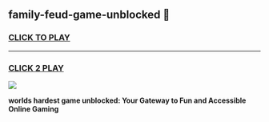 
## family-feud-game-unblocked 👋
<h3>
<a href="https://premium.freeplayer.one?title=family-feud-game-unblocked&ref=14F">CLICK TO PLAY</a></h3>
<hr>

<h3>
<a href="https://premium.freeplayer.one?title=family-feud-game-unblocked&ref=14F">CLICK 2 PLAY</a>
  
</h3>

<a href="https://premium.freeplayer.one?title=family-feud-game-unblocked&ref=12F/"><img src="https://clearcache.store/games.png"></a>


**worlds hardest game unblocked: Your Gateway to Fun and Accessible Online Gaming**
